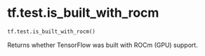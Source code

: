<div itemscope itemtype="http://developers.google.com/ReferenceObject">
<meta itemprop="name" content="tf.test.is_built_with_rocm" />
<meta itemprop="path" content="Stable" />
</div>

# tf.test.is_built_with_rocm

``` python
tf.test.is_built_with_rocm()
```

Returns whether TensorFlow was built with ROCm (GPU) support.